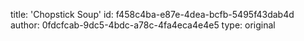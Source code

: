 title: 'Chopstick Soup'
id: f458c4ba-e87e-4dea-bcfb-5495f43dab4d
author: 0fdcfcab-9dc5-4bdc-a78c-4fa4eca4e4e5
type: original

